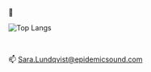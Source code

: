 🌱
<br>

![Top Langs](https://github-readme-stats.vercel.app/api/top-langs/?username=saralundkvist86&layout=compact&theme=tokyonight&langs_count=6)






<br>

📫 Sara.Lundqvist@epidemicsound.com


